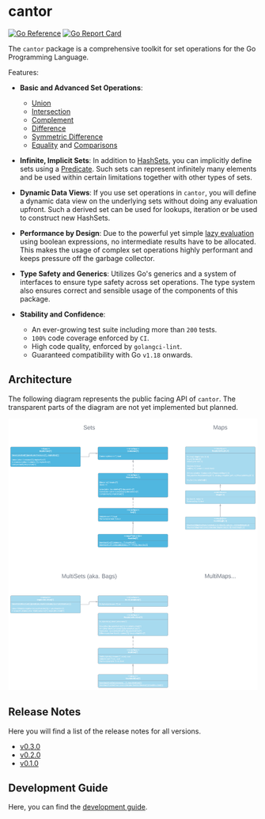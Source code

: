 # cantor

[![Go Reference](https://pkg.go.dev/badge/github.com/frederik-jatzkowski/cantor.svg)](https://pkg.go.dev/github.com/frederik-jatzkowski/cantor)
[![Go Report Card](https://goreportcard.com/badge/github.com/frederik-jatzkowski/cantor)](https://goreportcard.com/report/github.com/frederik-jatzkowski/cantor)

The `cantor` package is a comprehensive toolkit for set operations for the Go Programming Language.

Features:

- **Basic and Advanced Set Operations**:

  - [Union](<https://en.wikipedia.org/wiki/Union_(set_theory)>)
  - [Intersection](<https://en.wikipedia.org/wiki/Intersection_(set_theory)>)
  - [Complement](<https://en.wikipedia.org/wiki/Complement_(set_theory)>)
  - [Difference](<https://en.wikipedia.org/wiki/Complement_(set_theory)#Relative_complement>)
  - [Symmetric Difference](https://en.wikipedia.org/wiki/Symmetric_difference)
  - [Equality](https://proofwiki.org/wiki/Definition:Set_Equality) and [Comparisons](https://en.wikipedia.org/wiki/Subset)

- **Infinite, Implicit Sets**:
  In addition to [HashSets](https://go.dev/blog/maps), you can implicitly define sets using a [Predicate](https://proofwiki.org/wiki/Definition:Set/Definition_by_Predicate).
  Such sets can represent infinitely many elements and be used within certain limitations together with other types of sets.

- **Dynamic Data Views**:
  If you use set operations in `cantor`, you will define a dynamic data view on the underlying sets without doing any evaluation upfront.
  Such a derived set can be used for lookups, iteration or be used to construct new HashSets.

- **Performance by Design**:
  Due to the powerful yet simple [lazy evaluation](https://en.wikipedia.org/wiki/Lazy_evaluation) using boolean expressions, no intermediate results have to be allocated.
  This makes the usage of complex set operations highly performant and keeps pressure off the garbage collector.

- **Type Safety and Generics**:
  Utilizes Go's generics and a system of interfaces to ensure type safety across set operations. The type system also ensures correct and sensible usage of the components of this package.

- **Stability and Confidence**:

  - An ever-growing test suite including more than `200` tests.
  - `100%` code coverage enforced by `CI`.
  - High code quality, enforced by `golangci-lint`.
  - Guaranteed compatibility with Go `v1.18` onwards.

## Architecture

The following diagram represents the public facing API of `cantor`. The transparent parts of the diagram are not yet implemented but planned.

![Architecture of the public API](/docs/media/public_architecture.svg)

## Release Notes

Here you will find a list of the release notes for all versions.

- [v0.3.0](docs/releases/v0.3.0.md)
- [v0.2.0](docs/releases/v0.2.0.md)
- [v0.1.0](docs/releases/v0.1.0.md)

## Development Guide

Here, you can find the [development guide](docs/development/guide.md).
